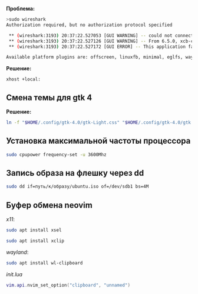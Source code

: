 **Проблема:**

```bash
>sudo wireshark                                                        6s
Authorization required, but no authorization protocol specified

 ** (wireshark:3193) 20:37:22.527053 [GUI WARNING] -- could not connect to display :0
 ** (wireshark:3193) 20:37:22.527126 [GUI WARNING] -- From 6.5.0, xcb-cursor0 or libxcb-cursor0 is needed to load the Qt xcb platform plugin.
 ** (wireshark:3193) 20:37:22.527172 [GUI ERROR] -- This application failed to start because no Qt platform plugin could be initialized. Reinstalling the application may fix this problem.

Available platform plugins are: offscreen, linuxfb, minimal, eglfs, wayland, vnc, xcb, vkkhrdisplay, minimalegl, wayland-egl.
```

**Решение:**

```
xhost +local:
```

## Смена темы для gtk 4
**Решение:**
```bash
ln -f "$HOME/.config/gtk-4.0/gtk-Light.css" "$HOME/.config/gtk-4.0/gtk.css"
```

## Установка максимальной частоты процессора
```bash
sudo cpupower frequency-set -u 3600Mhz
```

## Запись образа на флешку через dd

```bash
sudo dd if=путь/к/образу/ubuntu.iso of=/dev/sdb1 bs=4M
```


## Буфер обмена neovim

*x11*:
```bash
sudo apt install xsel
```

```bash
sudo apt install xclip
```

*wayland*:

```bash
sudo apt install wl-clipboard
```

*init.lua*

```lua
vim.api.nvim_set_option("clipboard", "unnamed")
```


